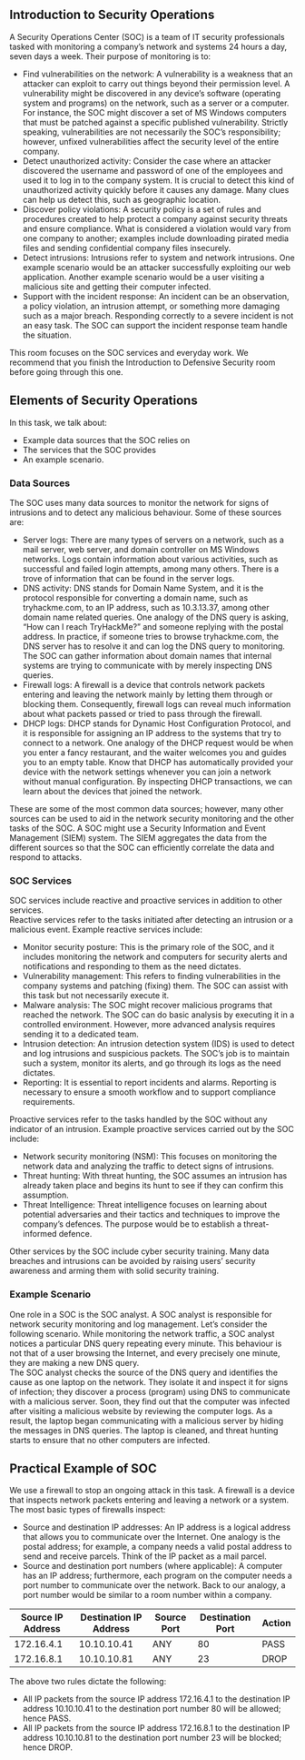 ## Introduction to Security Operations
A Security Operations Center (SOC) is a team of IT security professionals tasked with monitoring a company’s network and systems 24 hours a day, seven days a week. Their purpose of monitoring is to:
- Find vulnerabilities on the network: A vulnerability is a weakness that an attacker can exploit to carry out things beyond their permission level. A vulnerability might be discovered in any device’s software (operating system and programs) on the network, such as a server or a computer. For instance, the SOC might discover a set of MS Windows computers that must be patched against a specific published vulnerability. Strictly speaking, vulnerabilities are not necessarily the SOC’s responsibility; however, unfixed vulnerabilities affect the security level of the entire company.
- Detect unauthorized activity: Consider the case where an attacker discovered the username and password of one of the employees and used it to log in to the company system. It is crucial to detect this kind of unauthorized activity quickly before it causes any damage. Many clues can help us detect this, such as geographic location.
- Discover policy violations: A security policy is a set of rules and procedures created to help protect a company against security threats and ensure compliance. What is considered a violation would vary from one company to another; examples include downloading pirated media files and sending confidential company files insecurely.
- Detect intrusions: Intrusions refer to system and network intrusions. One example scenario would be an attacker successfully exploiting our web application. Another example scenario would be a user visiting a malicious site and getting their computer infected.
- Support with the incident response: An incident can be an observation, a policy violation, an intrusion attempt, or something more damaging such as a major breach. Responding correctly to a severe incident is not an easy task. The SOC can support the incident response team handle the situation.

This room focuses on the SOC services and everyday work. We recommend that you finish the Introduction to Defensive Security room before going through this one.


## Elements of Security Operations
In this task, we talk about:
- Example data sources that the SOC relies on
- The services that the SOC provides
- An example scenario.

### Data Sources
The SOC uses many data sources to monitor the network for signs of intrusions and to detect any malicious behaviour. Some of these sources are:
- Server logs: There are many types of servers on a network, such as a mail server, web server, and domain controller on MS Windows networks. Logs contain information about various activities, such as successful and failed login attempts, among many others. There is a trove of information that can be found in the server logs.
- DNS activity: DNS stands for Domain Name System, and it is the protocol responsible for converting a domain name, such as tryhackme.com, to an IP address, such as 10.3.13.37, among other domain name related queries. One analogy of the DNS query is asking, “How can I reach TryHackMe?” and someone replying with the postal address. In practice, if someone tries to browse tryhackme.com, the DNS server has to resolve it and can log the DNS query to monitoring. The SOC can gather information about domain names that internal systems are trying to communicate with by merely inspecting DNS queries.
- Firewall logs: A firewall is a device that controls network packets entering and leaving the network mainly by letting them through or blocking them. Consequently, firewall logs can reveal much information about what packets passed or tried to pass through the firewall.
- DHCP logs: DHCP stands for Dynamic Host Configuration Protocol, and it is responsible for assigning an IP address to the systems that try to connect to a network. One analogy of the DHCP request would be when you enter a fancy restaurant, and the waiter welcomes you and guides you to an empty table. Know that DHCP has automatically provided your device with the network settings whenever you can join a network without manual configuration. By inspecting DHCP transactions, we can learn about the devices that joined the network.

These are some of the most common data sources; however, many other sources can be used to aid in the network security monitoring and the other tasks of the SOC. A SOC might use a Security Information and Event Management (SIEM) system. The SIEM aggregates the data from the different sources so that the SOC can efficiently correlate the data and respond to attacks.

### SOC Services
SOC services include reactive and proactive services in addition to other services.  
Reactive services refer to the tasks initiated after detecting an intrusion or a malicious event. Example reactive services include:
- Monitor security posture: This is the primary role of the SOC, and it includes monitoring the network and computers for security alerts and notifications and responding to them as the need dictates.
- Vulnerability management: This refers to finding vulnerabilities in the company systems and patching (fixing) them. The SOC can assist with this task but not necessarily execute it.
- Malware analysis: The SOC might recover malicious programs that reached the network. The SOC can do basic analysis by executing it in a controlled environment. However, more advanced analysis requires sending it to a dedicated team.
- Intrusion detection: An intrusion detection system (IDS) is used to detect and log intrusions and suspicious packets. The SOC’s job is to maintain such a system, monitor its alerts, and go through its logs as the need dictates.
- Reporting: It is essential to report incidents and alarms. Reporting is necessary to ensure a smooth workflow and to support compliance requirements.

Proactive services refer to the tasks handled by the SOC without any indicator of an intrusion. Example proactive services carried out by the SOC include:
- Network security monitoring (NSM): This focuses on monitoring the network data and analyzing the traffic to detect signs of intrusions.
- Threat hunting: With threat hunting, the SOC assumes an intrusion has already taken place and begins its hunt to see if they can confirm this assumption.
- Threat Intelligence: Threat intelligence focuses on learning about potential adversaries and their tactics and techniques to improve the company’s defences. The purpose would be to establish a threat-informed defence.

Other services by the SOC include cyber security training. Many data breaches and intrusions can be avoided by raising users’ security awareness and arming them with solid security training.

### Example Scenario
One role in a SOC is the SOC analyst. A SOC analyst is responsible for network security monitoring and log management. Let’s consider the following scenario. While monitoring the network traffic, a SOC analyst notices a particular DNS query repeating every minute. This behaviour is not that of a user browsing the Internet, and every precisely one minute, they are making a new DNS query.  
The SOC analyst checks the source of the DNS query and identifies the cause as one laptop on the network. They isolate it and inspect it for signs of infection; they discover a process (program) using DNS to communicate with a malicious server. Soon, they find out that the computer was infected after visiting a malicious website by reviewing the computer logs. As a result, the laptop began communicating with a malicious server by hiding the messages in DNS queries. The laptop is cleaned, and threat hunting starts to ensure that no other computers are infected.


## Practical Example of SOC
We use a firewall to stop an ongoing attack in this task. A firewall is a device that inspects network packets entering and leaving a network or a system. The most basic types of firewalls inspect:
- Source and destination IP addresses: An IP address is a logical address that allows you to communicate over the Internet. One analogy is the postal address; for example, a company needs a valid postal address to send and receive parcels. Think of the IP packet as a mail parcel.
- Source and destination port numbers (where applicable): A computer has an IP address; furthermore, each program on the computer needs a port number to communicate over the network. Back to our analogy, a port number would be similar to a room number within a company.

| Source IP Address	| Destination IP Address | Source Port |	Destination Port	| Action |
-|- | - | - | -
| 172.16.4.1 |	10.10.10.41 |	ANY |	80 |	PASS |
| 172.16.8.1 |	10.10.10.81 |	ANY |	23 |	DROP |

The above two rules dictate the following:
- All IP packets from the source IP address 172.16.4.1 to the destination IP address 10.10.10.41 to the destination port number 80 will be allowed; hence PASS.
- All IP packets from the source IP address 172.16.8.1 to the destination IP address 10.10.10.81 to the destination port number 23 will be blocked; hence DROP.
